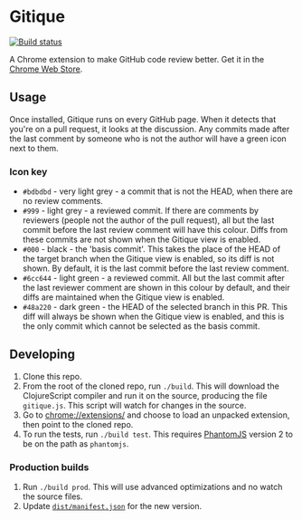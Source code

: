 # Gitique

[![Build status](https://travis-ci.org/smcgivern/gitique.svg?branch=master)][travis]

A Chrome extension to make GitHub code review better. Get it in the
[Chrome Web Store][webstore].

## Usage

Once installed, Gitique runs on every GitHub page. When it detects that you're on a pull
request, it looks at the discussion. Any commits made after the last comment by someone
who is not the author will have a green icon next to them.

### Icon key

* `#bdbdbd` - very light grey - a commit that is not the HEAD, when there are no review
  comments.
* `#999` - light grey - a reviewed commit. If there are comments by reviewers (people not
  the author of the pull request), all but the last commit before the last review comment
  will have this colour. Diffs from these commits are not shown when the Gitique view is
  enabled.
* `#000` - black - the 'basis commit'. This takes the place of the HEAD of the target
  branch when the Gitique view is enabled, so its diff is not shown. By default, it is the
  last commit before the last review comment.
* `#6cc644` - light green - a reviewed commit. All but the last commit after the last
  reviewer comment are shown in this colour by default, and their diffs are maintained
  when the Gitique view is enabled.
* `#48a220` - dark green - the HEAD of the selected branch in this PR. This diff will
  always be shown when the Gitique view is enabled, and this is the only commit which
  cannot be selected as the basis commit.

## Developing

1. Clone this repo.
2. From the root of the cloned repo, run `./build`. This will download the ClojureScript
   compiler and run it on the source, producing the file `gitique.js`. This script will
   watch for changes in the source.
3. Go to [chrome://extensions/](chrome://extensions/) and choose to load an unpacked
   extension, then point to the cloned repo.
4. To run the tests, run `./build test`. This requires [PhantomJS](http://phantomjs.org/)
   version 2 to be on the path as `phantomjs`.

### Production builds

1. Run `./build prod`. This will use advanced optimizations and no watch the source files.
2. Update [`dist/manifest.json`](dist/manifest.json) for the new version.

[travis]: https://travis-ci.org/smcgivern/gitique
[webstore]: https://chrome.google.com/webstore/detail/gitique/mmjofndmajimmdkeejmmlfljclmghomk
